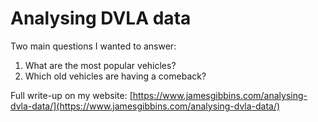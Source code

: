 # Analysing DVLA data

Two main questions I wanted to answer:

1. What are the most popular vehicles?
2. Which old vehicles are having a comeback?

Full write-up on my website: [https://www.jamesgibbins.com/analysing-dvla-data/](https://www.jamesgibbins.com/analysing-dvla-data/)
